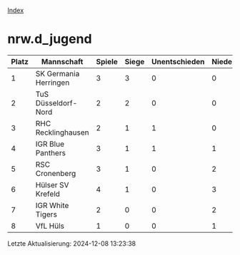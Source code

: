 [Index](./README.md)

# nrw.d_jugend

| Platz |  Mannschaft |  Spiele |  Siege |  Unentschieden |  Niederlagen |  Tore |  Differenz |  Punkte | 
| --- |  --- |  --- |  --- |  --- |  --- |  --- |  --- |  --- |  
|  1 |   SK Germania Herringen |   3 |   3 |   0 |   0 |   42:2 |   40 |   9 |  
|  2 |   TuS Düsseldorf-Nord |   2 |   2 |   0 |   0 |   12:2 |   10 |   6 |  
|  3 |   RHC Recklinghausen |   2 |   1 |   1 |   0 |   11:5 |   6 |   4 |  
|  4 |   IGR Blue Panthers |   3 |   1 |   1 |   1 |   7:6 |   1 |   4 |  
|  5 |   RSC Cronenberg |   3 |   1 |   0 |   2 |   5:10 |   -5 |   3 |  
|  6 |   Hülser SV Krefeld |   4 |   1 |   0 |   3 |   5:15 |   -10 |   3 |  
|  7 |   IGR White Tigers |   2 |   0 |   0 |   2 |   4:11 |   -7 |   0 |  
|  8 |   VfL Hüls |   1 |   0 |   0 |   1 |   0:35 |   -35 |   0 |  


Letzte Aktualisierung: 2024-12-08 13:23:38